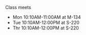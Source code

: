 Class meets
* Mon 10:10AM-11:00AM at M-134
* Tue 10:10AM-12:00PM at S-220
* Thr 10:10AM-12:00PM at S-220
